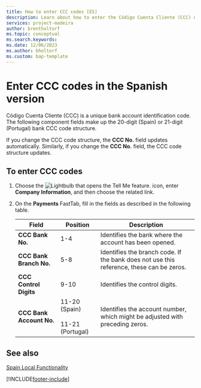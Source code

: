 ```yaml
---
title: How to enter CCC codes [ES]
description: Learn about how to enter the Código Cuenta Cliente (CCC) unique bank account identification code using the Spanish version of Business Central.
services: project-madeira 
author: brentholtorf
ms.topic: conceptual
ms.search.keywords:
ms.date: 12/06/2023
ms.author: bholtorf
ms.custom: bap-template
---
```

# Enter CCC codes in the Spanish version

Código Cuenta Cliente (CCC) is a unique bank account identification code. The following component fields make up the 20-digit (Spain) or 21-digit (Portugal) bank CCC code structure.  

If you change the CCC code structure, the **CCC No.** field updates automatically. Similarly, if you change the **CCC No.** field, the CCC code structure updates.  

## To enter CCC codes  

1. Choose the ![Lightbulb that opens the Tell Me feature.](../../media/ui-search/search_small.png "Tell me what you want to do") icon, enter **Company Information**, and then choose the related link.  
2. On the **Payments** FastTab, fill in the fields as described in the following table.  

    |Field|Position|Description|  
    |---------------------------------|--------------|---------------------------------------|  
    |**CCC Bank No.**|1-4|Identifies the bank where the account has been opened.|  
    |**CCC Bank Branch No.**|5-8|Identifies the branch code. If the bank does not use this reference, these can be zeros.|  
    |**CCC Control Digits**|9-10|Identifies the control digits.|  
    |**CCC Bank Account No.**|11-20 (Spain)<br><br> 11-21 (Portugal)|Identifies the account number, which might be adjusted with preceding zeros.|  

## See also  

[Spain Local Functionality](spain-local-functionality.md)


[!INCLUDE[footer-include](../../includes/footer-banner.md)]